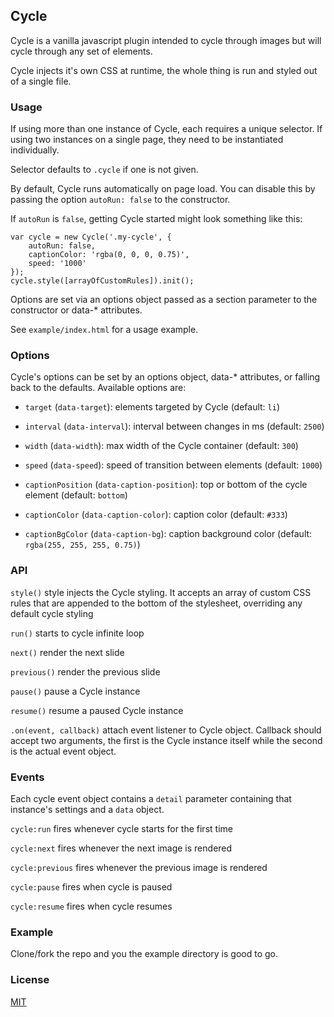 ## Cycle

Cycle is a vanilla javascript plugin intended to cycle through images but will cycle through any set of elements.

Cycle injects it's own CSS at runtime, the whole thing is run and styled out of a single file.

### Usage

If using more than one instance of Cycle, each requires a unique selector. If using two instances on a single page, they need to be instantiated individually.

Selector defaults to `.cycle` if one is not given.

By default, Cycle runs automatically on page load. You can disable this by passing the option `autoRun: false` to the constructor.

If `autoRun` is `false`, getting Cycle started might look something like this: 
```
var cycle = new Cycle('.my-cycle', {
    autoRun: false,
    captionColor: 'rgba(0, 0, 0, 0.75)',
    speed: '1000'
});
cycle.style([arrayOfCustomRules]).init();
```

Options are set via an options object passed as a section parameter to the constructor or data-* attributes.

See `example/index.html` for a usage example.

### Options

Cycle's options can be set by an options object, data-* attributes, or falling back to the defaults. Available options are:

- `target` (`data-target`): elements targeted by Cycle (default: `li`)

- `interval` (`data-interval`): interval between changes in ms (default: `2500`)

- `width` (`data-width`): max width of the Cycle container (default: `300`)

- `speed` (`data-speed`): speed of transition between elements (default: `1000`)

- `captionPosition` (`data-caption-position`): top or bottom of the cycle element (default: `bottom`)

- `captionColor` (`data-caption-color`): caption color (default: `#333`)

- `captionBgColor` (`data-caption-bg`): caption background color (default: `rgba(255, 255, 255, 0.75)`)

### API

`style()` style injects the Cycle styling. It accepts an array of custom CSS rules that are appended to the bottom of the stylesheet, overriding any default cycle styling

`run()` starts to cycle infinite loop

`next()` render the next slide

`previous()` render the previous slide

`pause()` pause a Cycle instance

`resume()` resume a paused Cycle instance

`.on(event, callback)` attach event listener to Cycle object. Callback should accept two arguments, the first is the Cycle instance itself while the second is the actual event object.

### Events

Each cycle event object contains a `detail` parameter containing that instance's settings and a `data` object.

`cycle:run` fires whenever cycle starts for the first time

`cycle:next` fires whenever the next image is rendered

`cycle:previous` fires whenever the previous image is rendered

`cycle:pause` fires when cycle is paused

`cycle:resume` fires when cycle resumes

### Example

Clone/fork the repo and you the example directory is good to go.


### License

[MIT](https://github.com/bcruddy/Cycle/blob/master/LICENSE)
